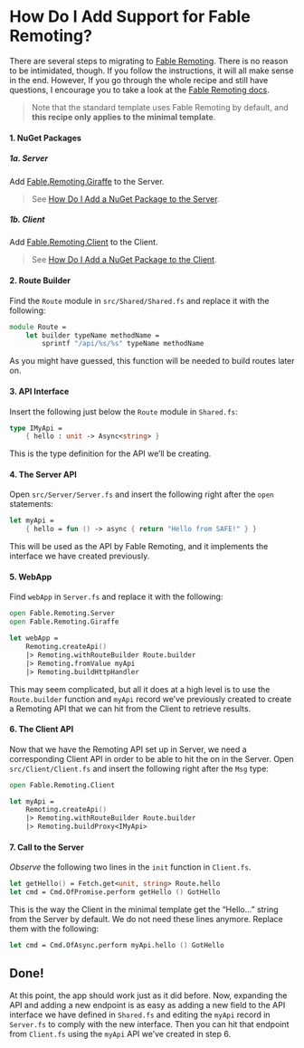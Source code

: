 # How Do I Add Support for Fable Remoting?
There are several steps to migrating to [Fable Remoting](https://github.com/Zaid-Ajaj/Fable.Remoting). There is no reason to be intimidated, though. If you follow the instructions, it will all make sense in the end. However, If you go through the whole recipe and still have questions, I encourage you to take a look at the [Fable Remoting docs](https://zaid-ajaj.github.io/Fable.Remoting/).

> Note that the standard template uses Fable Remoting by default, and **this recipe only applies to the minimal template**.

#### 1. NuGet Packages
##### 1a. Server
Add [Fable.Remoting.Giraffe](https://www.nuget.org/packages/Fable.Remoting.Giraffe/) to the Server.
> See [How Do I Add a NuGet Package to the Server](../../package-management/add-nuget-package-to-server).
##### 1b. Client
Add [Fable.Remoting.Client](https://www.nuget.org/packages/Fable.Remoting.Client/) to the Client.
> See [How Do I Add a NuGet Package to the Client](../../package-management/add-nuget-package-to-client).

#### 2. Route Builder
Find the `Route` module in `src/Shared/Shared.fs` and replace it with the following:
```fsharp
module Route =
    let builder typeName methodName =
        sprintf "/api/%s/%s" typeName methodName
```
As you might have guessed, this function will be needed to build routes later on.

#### 3. API Interface
Insert the following just below the `Route` module in `Shared.fs`:
```fsharp
type IMyApi =
    { hello : unit -> Async<string> }
```
This is the type definition for the API we’ll be creating.

#### 4. The Server API
Open `src/Server/Server.fs` and insert the following right after the `open` statements:
```fsharp
let myApi =
    { hello = fun () -> async { return "Hello from SAFE!" } }
```
This will be used as the API by Fable Remoting, and it implements the interface we have created previously.

#### 5. WebApp
Find `webApp` in `Server.fs` and replace it with the following:
```fsharp
open Fable.Remoting.Server
open Fable.Remoting.Giraffe

let webApp =
    Remoting.createApi()
    |> Remoting.withRouteBuilder Route.builder
    |> Remoting.fromValue myApi
    |> Remoting.buildHttpHandler
```
This may seem complicated, but all it does at a high level is to use the `Route.builder` function and `myApi` record we’ve previously created to create a Remoting API that we can hit from the Client to retrieve results.

#### 6. The Client API
Now that we have the Remoting API set up in Server, we need a corresponding Client API in order to be able to hit the on in the Server. Open `src/Client/Client.fs` and insert the following right after the `Msg` type:
```fsharp
open Fable.Remoting.Client

let myApi =
    Remoting.createApi()
    |> Remoting.withRouteBuilder Route.builder
    |> Remoting.buildProxy<IMyApi>
```

#### 7. Call to the Server
*Observe* the following two lines in the `init` function in `Client.fs`.
```fsharp
let getHello() = Fetch.get<unit, string> Route.hello
let cmd = Cmd.OfPromise.perform getHello () GotHello
```
This is the way the Client in the minimal template get the “Hello…” string from the Server by default. We do not need these lines anymore. Replace them with the following:
```fsharp
let cmd = Cmd.OfAsync.perform myApi.hello () GotHello
```

## Done!
At this point, the app should work just as it did before. Now, expanding the API and adding a new endpoint is as easy as adding a new field to the API interface we have defined in `Shared.fs` and editing the `myApi` record in `Server.fs` to comply with the new interface. Then you can hit that endpoint from `Client.fs` using the `myApi` API we’ve created in step 6.